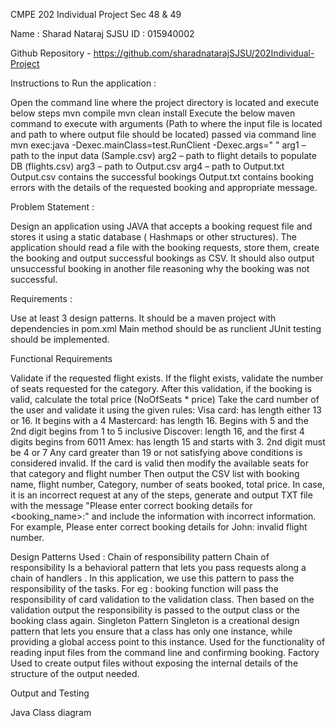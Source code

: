 CMPE 202 Individual Project
Sec 48 & 49

Name : Sharad Nataraj
SJSU ID : 015940002

Github Repository - https://github.com/sharadnatarajSJSU/202Individual-Project

Instructions to Run the application :

Open the command line where the project directory is located and execute below steps
mvn compile
mvn clean install
Execute the below maven command to execute with arguments (Path to where the input file is located and path to where output file should be located) passed via command line
mvn exec:java -Dexec.mainClass=test.RunClient -Dexec.args="<arg1> <arg2 > <arg3> <arg4>"
arg1 – path to the input data (Sample.csv)
arg2 – path to flight details to populate DB (flights.csv)
arg3 – path to Output.csv
arg4 – path to Output.txt
Output.csv contains the successful bookings
Output.txt contains booking errors with the details of the requested booking and appropriate message.

Problem Statement :

Design an application using JAVA that accepts a booking request file and stores it using a static database ( Hashmaps or other structures). The application should read a file with the booking requests, store them, create the booking and output successful bookings as CSV. It should also output unsuccessful booking in another file reasoning why the booking was not successful.

Requirements :

Use at least 3 design patterns.
It should be a maven project with dependencies in pom.xml
Main method should be as runclient
JUnit testing should be implemented.

Functional Requirements

Validate if the requested flight exists.
If the flight exists, validate the number of seats requested for the category.
After this validation, if the booking is valid, calculate the total price (NoOfSeats * price)
Take the card number of the user and validate it using the given rules:
Visa card: has length either 13 or 16. It begins with a 4
Mastercard: has length 16. Begins with 5 and the 2nd digit begins from 1 to 5 inclusive
Discover: length 16, and the first 4 digits begins from 6011
Amex: has length 15 and starts with 3. 2nd digit must be 4 or 7
Any card greater than 19 or not satisfying above conditions is considered invalid.
If the card is valid then modify the available seats for that category and flight number
Then output the CSV list with booking name, flight number, Category, number of seats booked, total price.
In case, it is an incorrect request at any of the steps, generate and output TXT file with the message "Please enter correct booking details for <booking_name>:<reason>" and include the information with incorrect information. For example, Please enter correct booking details for John: invalid flight number.

Design Patterns Used :
Chain of responsibility pattern
Chain of responsibility Is a behavioral pattern that lets you pass requests along a chain of handlers .
In this application, we use this pattern to pass the responsibility of the tasks. For eg : booking function will pass the responsibility of card validation to the validation class. Then based on the validation output the responsibility is passed to the output class or the booking class again.
Singleton Pattern
Singleton is a creational design pattern that lets you ensure that a class has only one instance, while providing a global access point to this instance.
Used for the functionality of reading input files from the command line and confirming booking.
Factory
Used to create output files without exposing the internal details of the structure of the output needed.




Output and Testing








 



Java Class diagram


